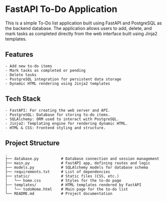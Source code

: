 # FastAPI To-Do Application

This is a simple To-Do list application built using FastAPI and PostgreSQL as the backend database. The application allows users to add, delete, and mark tasks as completed directly from the web interface built using Jinja2 templates.

## Features

    - Add new to-do items
    - Mark tasks as completed or pending
    - Delete tasks
    - PostgreSQL integration for persistent data storage
    - Dynamic HTML rendering using Jinja2 templates

## Tech Stack

    - FastAPI: For creating the web server and API.
    - PostgreSQL: Database for storing to-do items.
    - SQLAlchemy: ORM used to interact with PostgreSQL.
    - Jinja2: Templating engine for rendering dynamic HTML.
    - HTML & CSS: Frontend styling and structure.

## Project Structure
```
.
├── database.py          # Database connection and session management
├── main.py              # FastAPI app, defining routes and logic
├── models.py            # SQLAlchemy models for database schema
├── requirements.txt     # List of dependencies
├── static/              # Static files (CSS, etc.)
│   └── home.css         # Styles for the to-do page
├── templates/           # HTML templates rendered by FastAPI
│   └── todoHome.html    # Main page for the to-do list
└── README.md            # Project documentation
```
